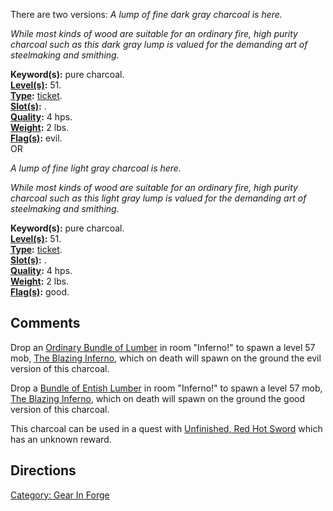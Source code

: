 There are two versions: *A lump of fine dark gray charcoal is here.*

*While most kinds of wood are suitable for an ordinary fire, high purity
charcoal such as this dark gray lump is valued for the demanding art of
steelmaking and smithing.*

**Keyword(s):** pure charcoal.  
**[Level(s)](Object_Level "wikilink"):** 51.  
**[Type](:Category:_Object_Types "wikilink"):**
[ticket](:Category:_Tickets "wikilink").  
**[Slot(s)](Object_Slots "wikilink"):** .  
**[Quality](Object_Quality "wikilink"):** 4 hps.  
**[Weight](Object_Weight "wikilink"):** 2 lbs.  
**[Flag(s)](:Category:_Object_Flags "wikilink"):** evil.  
OR

*A lump of fine light gray charcoal is here.*

*While most kinds of wood are suitable for an ordinary fire, high purity
charcoal such as this light gray lump is valued for the demanding art of
steelmaking and smithing.*

**Keyword(s):** pure charcoal.  
**[Level(s)](Object_Level "wikilink"):** 51.  
**[Type](:Category:_Object_Types "wikilink"):**
[ticket](:Category:_Tickets "wikilink").  
**[Slot(s)](Object_Slots "wikilink"):** .  
**[Quality](Object_Quality "wikilink"):** 4 hps.  
**[Weight](Object_Weight "wikilink"):** 2 lbs.  
**[Flag(s)](:Category:_Object_Flags "wikilink"):** good.  

## Comments

Drop an [Ordinary Bundle of
Lumber](Ordinary_Bundle_of_Lumber "wikilink") in room "Inferno!" to
spawn a level 57 mob, [The Blazing
Inferno](The_Blazing_Inferno "wikilink"), which on death will spawn on
the ground the evil version of this charcoal.

Drop a [Bundle of Entish Lumber](Bundle_of_Entish_Lumber "wikilink") in
room "Inferno!" to spawn a level 57 mob, [The Blazing
Inferno](The_Blazing_Inferno "wikilink"), which on death will spawn on
the ground the good version of this charcoal.

This charcoal can be used in a quest with [Unfinished, Red Hot
Sword](Unfinished,_Red_Hot_Sword "wikilink") which has an unknown
reward.

## Directions

[Category: Gear In Forge](Category:_Gear_In_Forge "wikilink")
